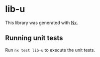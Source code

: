 # lib-u

This library was generated with [Nx](https://nx.dev).

## Running unit tests

Run `nx test lib-u` to execute the unit tests.
